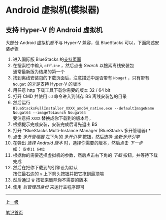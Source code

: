 # Android 虚拟机(模拟器)

## 支持 Hyper-V 的 Android 虚拟机

大部分 Android 虚拟机都不与 Hyper-V 兼容，但 BlueStacks 可以，下面简述安装步骤

1. 进入国际版 BlueStacks 的[支持页面](https://support.bluestacks.com/hc/en-us)
2. 在搜索栏中输入 `offline` ，然后点击 *Search* 以搜索离线安装包<br>通常最新版为结果的第一个
3. 找到离线安装包的下载页面后，注意描述中是否带有 `Nougat` ，只有带有 `Nougat` 的才是支持 Hyper-V 的版本
4. 用任意 http 下载工具下载你需要的版本 32 / 64 bit
5. 打开 CMD 并使用 `cd` 命令进入到储存 BS 离线安装包的目录
6. 然后运行 <br> `BlueStacksFullInstaller_XXXX_amd64_native.exe --defaultImageName Nougat64 --imageToLaunch Nougat64` <br> 要注意把 `XXXX` 替换成你下载到的版本号，
7. 根据提示完成安装，安装完成后请先退出 BS
8. 打开 *BlueStacks Multi-Instance Manager (BlueStacks 多开管理器) *
9. 点击 *多开管理器* 左下角的 *多开引擎* 按钮，然后选择 *全新多开引擎*
10. 在弹出 *选择 Android 版本* 时，选择你需要的版本，然后点击 *下一步* <br> 如： `安卓11 64位`
11. 根据你的需要选择虚拟机的参数，然后点击右下角的 *下载* 按钮，并等待下载完成
12. 然后在把你下载到的引擎设为默认<br> 按住最右边的 `⇅` 上下箭头按钮并把它拖到最顶端
13. 然后通过 `🗑` 按钮来删除你不需要的版本
14. 使用 *以管理员身份* 来运行主程序即可

---

[上一级](../README.md)

[笔记首页](../../README.md)